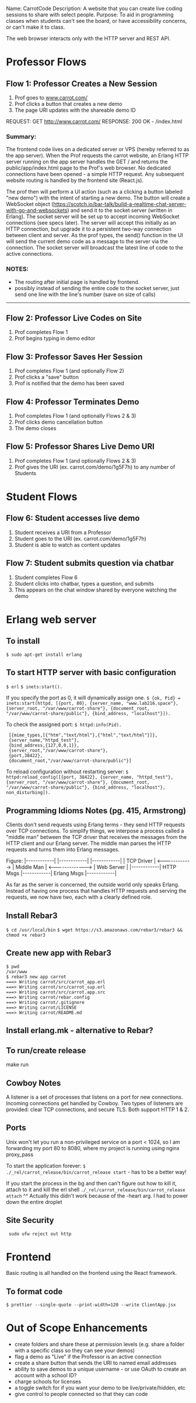 Name: CarrotCode
Description: A website that you can create live coding sessions to share with select people. 
Purpose: To aid in programming classes when students can't see the board, or have accessibility concerns, or can't make it to class.

The web browser interacts only with the HTTP server and REST API.

# Professor Flows

## Flow 1: Professor Creates a New Session
1. Prof goes to www.carrot.com/
2. Prof clicks a button that creates a new demo
3. The page URI updates with the shareable demo ID

REQUEST: GET http://www.carrot.com/
RESPONSE: 200 OK - /index.html

### Summary:
The frontend code lives on a dedicated server or VPS (hereby referred to as the app server). When the Prof requests the carrot website,
an Erlang HTTP server running on the app server handles the GET / and returns the public/app/index.html page to the Prof's web browser.
No dedicated connections have been opened - a simple HTTP request. Any subsequent website routing is handled by the frontend site (React.js).

The prof then will perform a UI action (such as a clicking a button labeled "new demo") with the intent of starting a new demo. The button will create a WebSocket
object (https://scotch.io/bar-talk/build-a-realtime-chat-server-with-go-and-websockets) and send it to the socket server (written in Erlang).
The socket server will be set up to accept incoming WebSocket connections (see specs later). The server will accept this
initially as an HTTP connection, but upgrade it to a persistent two-way connection between client and server. As the prof types, the send() function in the UI
will send the current demo code as a message to the server via the connection. The socket server will broadcast the latest line of code to the active connections.


### NOTES:
- The routing after initial page is handled by frontend.
- possibly instead of sending the entire code to the socket server, just send one line with the line's number (save on size of calls)
------------------------------------------------------------

## Flow 2: Professor Live Codes on Site
1. Prof completes Flow 1
2. Prof begins typing in demo editor

## Flow 3: Professor Saves Her Session
1. Prof completes Flow 1 (and optionally Flow 2)
2. Prof clicks a "save" button
3. Prof is notified that the demo has been saved

## Flow 4: Professor Terminates Demo
1. Prof completes Flow 1 (and optionally Flows 2 & 3)
2. Prof clicks demo cancellation button
3. The demo closes

## Flow 5: Professor Shares Live Demo URI
1. Prof completes Flow 1 (and optionally Flows 2 & 3)
2. Prof gives the URI (ex. carrot.com/demo/1g5F7h) to any number of Students

# Student Flows

## Flow 6: Student accesses live demo
1. Student receives a URI from a Professor
2. Student goes to the URI (ex. carrot.com/demo/1g5F7h)
3. Student is able to watch as content updates

## Flow 7: Student submits question via chatbar
1. Student completes Flow 6
2. Student clicks into chatbar, types a question, and submits
3. This appears on the chat window shared by everyone watching the demo

# Erlang web server

## To install
`$ sudo apt-get install erlang`

## To start HTTP server with basic configuration
`$ erl`
`$ inets:start().`

If you specify the port as 0, it will dynamically assign one.
`$ {ok, Pid} = inets:start(httpd, [{port, 80}, {server_name, "www.lab216.space"}, {server_root, "/var/www/carrot-share"}, {document_root, "/var/www/carrot-share/public"}, {bind_address, "localhost"}]).`

To check the assigned port:
`$ httpd:info(Pid).`

```
 [{mime_types,[{"htm","text/html"},{"html","text/html"}]},
 {server_name,"httpd_test"},
 {bind_address,{127,0,0,1}},
 {server_root,"/var/www/carrot-share"},
 {port,38422},
 {document_root,"/var/www/carrot-share/public"}]

```

To reload configuration without restarting server:
`$ httpd:reload_config([{port, 38422}, {server_name, "httpd_test"}, {server_root, "/var/www/carrot-share"}, {document_root, "/var/www/carrot-share/public"}, {bind_address, "localhost"}, non_disturbing]).`

## Programming Idioms Notes (pg. 415, Armstrong)

Clients don't send requests using Erlang terms - they send HTTP requests over TCP connections. To simplify things, we interpose a process called a "middle man" between the TCP driver that receives the messages
from the HTTP client and our Erlang server. The middle man parses the HTTP requests and turns them into Erlang messages. 

Figure:
|------------|                |------------|                 |------------|
| TCP Driver | <------------> | Middle Man | <-------------> | Web Server |
|------------|    HTTP Msgs   |------------|   Erlang Msgs   |------------|

As far as the server is concerned, the outside world only speaks Erlang. Instead of having one process that handles HTTP requests and serving the requests, we now have two, each with a clearly defined role.

## Install Rebar3
`$ cd /usr/local/bin`
`$ wget https://s3.amazonaws.com/rebar3/rebar3 && chmod +x rebar3`

## Create new app with Rebar3
```
$ pwd
/var/www
$ rebar3 new app carrot
===> Writing carrot/src/carrot_app.erl
===> Writing carrot/src/carrot_sup.erl
===> Writing carrot/src/carrot.app.src
===> Writing carrot/rebar.config
===> Writing carrot/.gitignore
===> Writing carrot/LICENSE
===> Writing carrot/README.md
```

## Install erlang.mk - alternative to Rebar?

## To run/create release
make run

## Cowboy Notes
A listener is a set of processes that listens on a port for new connections. Incoming connections get handled by 
Cowboy. Two types of listeners are provided: clear TCP connections, and secure TLS. Both support HTTP 1 & 2.

## Ports
Unix won't let you run a non-privileged service on a port < 1024, so I am forwarding my port 80 to 8080, where my project is running using nginx proxy_pass

To start the application forever:
`$ ./_rel/carrot_release/bin/carrot_release start` - has to be a better way!

If you start the process in the bg and then can't figure out how to kill it, attach to it and kill the erl shell
`./_rel/carrot_release/bin/carrot_release attach`
^^ Actually this didn't work because of the -heart arg. I had to power down
the entire droplet

## Site Security
```
 sudo ufw reject out http
```


# Frontend
Basic routing is all handled on the frontend using the React framework. 

## To format code
`$ prettier --single-quote --print-width=120 --write ClientApp.jsx`


# Out of Scope Enhancements
- create folders and share these at permission levels (e.g. share a folder with a specific class so they can see your demos)
- flag a demo as "Live" if the Professor is an active connection
- create a share button that sends the URI to named email addresses
- ability to save demos to a unique username - or use OAuth to create an account with a school ID?
- charge schools for licenses
- a toggle switch for if you want your demo to be live/private/hidden, etc
- give control to people connected so that they can code